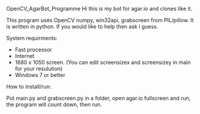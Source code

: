 OpenCV_AgarBot_Programme
Hi this is my bot for agar.io and clones like it.

This program uses OpenCV numpy, win32api, grabscreen from PIL/pillow. It is written in python. If you would like to help then ask i guess.

System requirments:
- Fast processor
- Internet
- 1680 x 1050 screen. (You can edit screensizex and screensizey in main for your resulution)
- Windows 7 or better

How to install/run:

Put main.py and grabscreen.py in a folder, open agar.io fullscreen and run, the program will count down, then run.
